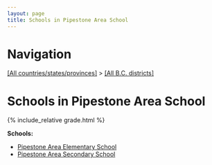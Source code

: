 ```yaml
---
layout: page
title: Schools in Pipestone Area School
---
```

# Navigation

[[All countries/states/provinces]](../..) > [[All B.C. districts]](..)

# Schools in Pipestone Area School

{% include_relative grade.html %}

**Schools:**

- [Pipestone Area Elementary School](Pipestone_Area_Elementary_School.md)
- [Pipestone Area Secondary School](Pipestone_Area_Secondary_School.md)
